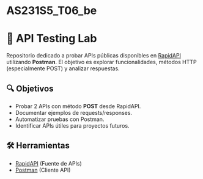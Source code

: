 # AS231S5_T06_be
# 🚀 API Testing Lab

Repositorio dedicado a probar APIs públicas disponibles en [RapidAPI](https://rapidapi.com/hub) utilizando **Postman**. El objetivo es explorar funcionalidades, métodos HTTP (especialmente POST) y analizar respuestas.

## 🔍 Objetivos
- Probar 2 APIs con método **POST** desde RapidAPI.
- Documentar ejemplos de requests/responses.
- Automatizar pruebas con Postman.
- Identificar APIs útiles para proyectos futuros.

## 🛠 Herramientas
- [RapidAPI](https://rapidapi.com/hub) (Fuente de APIs)
- [Postman](https://www.postman.com/) (Cliente API)

